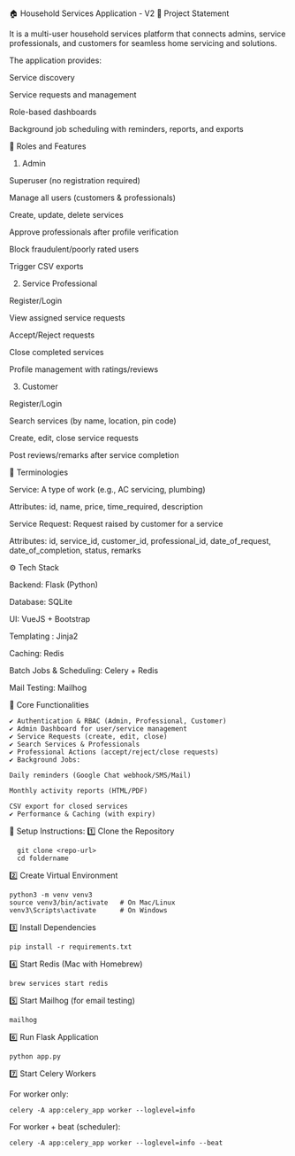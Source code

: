 🏠 Household Services Application - V2
📌 Project Statement

It is a multi-user household services platform that connects admins, service professionals, and customers for seamless home servicing and solutions.

The application provides:

  Service discovery
  
  Service requests and management
  
  Role-based dashboards
  
  Background job scheduling with reminders, reports, and exports

👥 Roles and Features
1. Admin

  Superuser (no registration required)
  
  Manage all users (customers & professionals)
  
  Create, update, delete services
  
  Approve professionals after profile verification
  
  Block fraudulent/poorly rated users
  
  Trigger CSV exports

2. Service Professional

  Register/Login
  
  View assigned service requests
  
  Accept/Reject requests
  
  Close completed services
  
  Profile management with ratings/reviews

3. Customer

  Register/Login
  
  Search services (by name, location, pin code)
  
  Create, edit, close service requests
  
  Post reviews/remarks after service completion

📂 Terminologies

  Service: A type of work (e.g., AC servicing, plumbing)
  
  Attributes: id, name, price, time_required, description
  
  Service Request: Request raised by customer for a service
  
  Attributes: id, service_id, customer_id, professional_id, date_of_request, date_of_completion, status, remarks

⚙️ Tech Stack

  Backend: Flask (Python)
  
  Database: SQLite
  
  UI: VueJS + Bootstrap 
  
  Templating : Jinja2
  
  Caching: Redis
  
  Batch Jobs & Scheduling: Celery + Redis

  Mail Testing: Mailhog

📌 Core Functionalities

    ✔️ Authentication & RBAC (Admin, Professional, Customer)
    ✔️ Admin Dashboard for user/service management
    ✔️ Service Requests (create, edit, close)
    ✔️ Search Services & Professionals
    ✔️ Professional Actions (accept/reject/close requests)
    ✔️ Background Jobs:
    
    Daily reminders (Google Chat webhook/SMS/Mail)
    
    Monthly activity reports (HTML/PDF)
    
    CSV export for closed services
    ✔️ Performance & Caching (with expiry)

🚀 Setup Instructions:
  1️⃣ Clone the Repository
  
      git clone <repo-url>
      cd foldername

2️⃣ Create Virtual Environment

    python3 -m venv venv3
    source venv3/bin/activate   # On Mac/Linux
    venv3\Scripts\activate      # On Windows

3️⃣ Install Dependencies

    pip install -r requirements.txt

4️⃣ Start Redis (Mac with Homebrew)

    brew services start redis

5️⃣ Start Mailhog (for email testing)

    mailhog

6️⃣ Run Flask Application

    python app.py

7️⃣ Start Celery Workers

  For worker only:

    celery -A app:celery_app worker --loglevel=info


  For worker + beat (scheduler):

    celery -A app:celery_app worker --loglevel=info --beat
